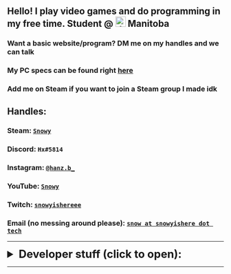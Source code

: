 ## Hello! I play video games and do programming in my free time. Student @ <img src="https://emojipedia-us.s3.dualstack.us-west-1.amazonaws.com/thumbs/240/twitter/236/flag-for-canada_1f1e8-1f1e6.png" alt="drawing" width="24" height="24"/> Manitoba

### Want a basic website/program? DM me on my handles and we can talk
### My PC specs can be found right [here](./pcspecs.html) 
### Add me on Steam if you want to join a Steam group I made idk

## Handles: 

### Steam: [`Snowy`](https://steamcommunity.com/id/HxxxB/) 
### Discord: `Hx#5814`
### Instagram: [`@hanz.b_`](https://www.instagram.com/hanz.b_/)
### YouTube: [`Snowy`](https://www.youtube.com/channel/UCzbPq7pFUYmdnUwYGnA2omg)
### Twitch: [`snowyishereee`](https://www.twitch.tv/snowyishereee)
### Email (no messing around please): [`snow at snowyishere dot tech`](mailto:snow@snowyishere.tech)

----

<details>
<summary style="font-size: 1.8em">
  <b>Developer stuff (click to open): </b>
</summary>
<p>

<h3> My GitHub (HxxxB) is available <a href="https://github.com/HxxxB">right here,</a> and my repositories/projects are found <a href="https://github.com/HxxxB?tab=repositories">right here</a></h3>
<h3> Gists are found <a href="https://gist.github.com/HxxxB">here</a> </h3>

<h3> Global MIT License, applied to my gists and most of my projects, found <a href="https://raw.githubusercontent.com/HxxxB/HxxxB.github.io/master/globalLicense.md">here</a> </h3>

<h6> other than this project, which is licensed under the WTFPL; warning: explicit, found <a href="https://raw.githubusercontent.com/HxxxB/HxxxB.github.io/master/LICENSE"> here</a> </h6>
</p>
</details>

----

<link rel="shortcut icon" type="image/png" href="https://emojipedia-us.s3.dualstack.us-west-1.amazonaws.com/thumbs/240/twitter/236/flag-for-canada_1f1e8-1f1e6.png">

